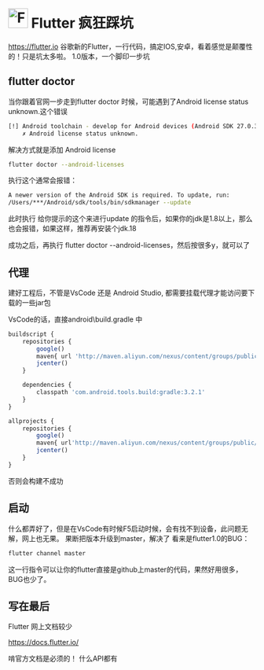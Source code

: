  # <img src="https://flutter.io/images/flutter-mark-square-100.png" alt="Flutter" width="40" height="40" /> Flutter 疯狂踩坑
https://flutter.io
谷歌新的Flutter，一行代码，搞定IOS,安卓，看着感觉是颠覆性的！只是坑太多啦。
1.0版本，一个脚印一步坑

## flutter doctor
当你跟着官网一步走到flutter doctor 时候，可能遇到了Android license status unknown.这个错误
```bash
[!] Android toolchain - develop for Android devices (Android SDK 27.0.3)
    ✗ Android license status unknown.
```
解决方式就是添加 Android license
```bash
flutter doctor --android-licenses
```
执行这个通常会报错：
```bash
A newer version of the Android SDK is required. To update, run:
/Users/***/Android/sdk/tools/bin/sdkmanager --update
```
此时执行 给你提示的这个来进行update 的指令后，如果你的jdk是1.8以上，那么也会报错，如果这样，推荐再安装个jdk.18

成功之后，再执行 flutter doctor --android-licenses，然后按很多y，就可以了
## 代理
建好工程后，不管是VsCode 还是 Android Studio, 都需要挂载代理才能访问要下载的一些jar包


VsCode的话，直接android\build.gradle 中
```javascript
buildscript {
    repositories {
        google()
        maven{ url 'http://maven.aliyun.com/nexus/content/groups/public/'}
        jcenter()
    }

    dependencies {
        classpath 'com.android.tools.build:gradle:3.2.1'
    }
}

allprojects {
    repositories {
        google()
        maven{ url'http://maven.aliyun.com/nexus/content/groups/public/'}
        jcenter()
    }
}
```
否则会构建不成功

## 启动
什么都弄好了，但是在VsCode有时候F5启动时候，会有找不到设备，此问题无解，网上也无果。
果断把版本升级到master，解决了
看来是flutter1.0的BUG：
```bash
flutter channel master
```
这一行指令可以让你的flutter直接是github上master的代码，果然好用很多，BUG也少了。

## 写在最后
Flutter 网上文档较少

https://docs.flutter.io/ 

啃官方文档是必须的！ 什么API都有
